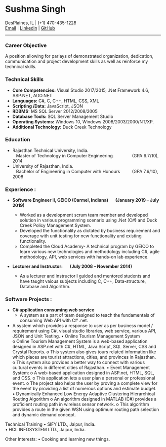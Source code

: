 # **Sushma Singh**
DesPlaines, IL | (+1) 470-435-1228 <br>
[Email](mailto:sushma2511@gmail.com) | [Linkedin](https://www.linkedin.com/in/sushma-s-026888132) | [GitHub](https://github.com/Ersushma/CV/edit/gh-pages/README.md)
___
### **Career Objective**
A position allowing for parlays of demonstrated organization, dedication, communication and project development skills as well as reinforce my technical skills. 

### **Technical Skills**
- **Core Competencies:** Visual Studio 2017/2015, .Net Framework 4.6, ASP.NET, ADO.NET 
- **Languages:**			C#, C, C++, HTML, CSS, XML
- **Scripting /Data:**			JavaScript, JSON
- **RDBMS:**				MS SQL Server 2012/2008/2005 
- **Database Tools:**			SQL Server Management Studio
- **Operating Systems:**		Windows 10, Windows 2008/2003/2000/NT/XP. 
- **Additional Technology:**		Duck Creek Technology 

### **Education** 
- Rajasthan Technical University, India.  
&nbsp;&nbsp; Master of Technology in Computer Engineering  &nbsp;&nbsp;&nbsp;&nbsp;&nbsp;&nbsp;&nbsp;&nbsp;&nbsp;&nbsp;&nbsp;&nbsp;&nbsp;&nbsp; (GPA 6.7/10), 2014
- University of Rajasthan, India.   
&nbsp;&nbsp; Bachelor of Engineering in Computer with Honours  &nbsp;&nbsp;&nbsp;&nbsp;&nbsp;&nbsp;&nbsp;&nbsp; (GPA 7.6/10), 2008

### **Experience** : 
* **Software Engineer II, GEICO (Carmel, Indiana)	   	  &nbsp;&nbsp;&nbsp;&nbsp;&nbsp; (January 2019 – July 2019)**
  * Worked as a development scrum team member and developed solution in various programming scenario using .Net (C#) and Duck Creek Policy Management System.
  * Developed the functionality as dictated by business requirement and coverage with unit testing for new functionality and existing functionality.
  * Completed the Cloud Academy- A technical program by GEICO to learn various new technologies and methodology including C#, agile methodology, API, web services with hands-on  lab experience.
  
* **Lecturer and Instructor:  &nbsp;&nbsp;&nbsp;&nbsp;&nbsp; (July 2008 – November 2014)**  
  * As a lecturer and instructor I guided and mentored students and have taught vaious subjects including C, C++, Data-structure, Database and Algorithm. 		


### **Software Projects** : 
* **C# application consuming web service**
  * A system  as a part of team designed to teach the fundamentals of consuming Web API with C# .net.
 * A system which provides a response to user as per business model / requirement using C#, visual studio libraries, web service, various API, JSON and Unit Testing.
•	Online Tourism Management System  
o	Online Tourism Management System is a web-based application designed in ASP.net with C#, HTML, Java Script, SQL Server, CSS and Crystal Reports. 
o	This system also gives tours related information like which places are tourist attractions, cities, and provinces in Rajasthan.  
o	This system also provides a better way to connect with various cultural events in different cities of Rajasthan. 
•	Event Management System: 
o	A web-based application designed in ASP.net, HTML, SQL, and CSS. 
o	This application lets a user plan a personal or professional event. 
o	The project also helps the user by proving a complete view for the event by providing a list of numerous options and estimate budget.  
•	Dynamically Enhanced Low Energy Adaptive Clustering Hierarchical Routing Algorithm 
o	An algorithm designed in MATLAB (C#) provides a proficient routing path in wireless sensor network. 
o	This algorithm provides a route in the given WSN using optimum routing path selection and dynamic demand concept. 
 
Technical Training 
•	SIFY LTD., Jaipur, India.  
•	HCL INFOSYSTEM LTD., Jaipur, India.  
 
Other Interests: 
•	Cooking and learning new things. 

